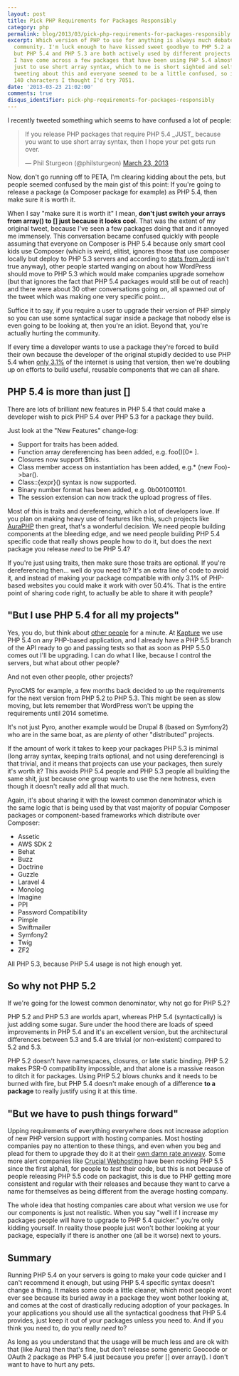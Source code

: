 ```yaml
---
layout: post
title: Pick PHP Requirements for Packages Responsibly
category: php
permalink: blog/2013/03/pick-php-requirements-for-packages-responsibly
excerpt: Which version of PHP to use for anything is always much debated in the PHP
  community. I'm luck enough to have kissed sweet goodbye to PHP 5.2 a while back,
  but PHP 5.4 and PHP 5.3 are both actively used by different projects and recently
  I have come across a few packages that have been using PHP 5.4 almost exclusively
  just to use short array syntax, which to me is short sighted and selfish. I tried
  tweeting about this and everyone seemed to be a little confused, so instead of
  140 characters I thought I'd try 7051.
date: '2013-03-23 21:02:00'
comments: true
disqus_identifier: pick-php-requirements-for-packages-responsibly
---
```


I recently tweeted something which seems to have confused a lot of people:

<blockquote class="twitter-tweet"><p>If you release PHP packages that require PHP 5.4 _JUST_ because you want to use short array syntax, then I hope your pet gets run over.</p>&mdash; Phil Sturgeon (@philsturgeon) <a href="https://twitter.com/philsturgeon/status/315475056203534338">March 23, 2013</a></blockquote>
<script async src="//platform.twitter.com/widgets.js" charset="utf-8"></script>

Now, don't go running off to PETA, I'm clearing kidding about the pets, but people seemed confused by the main gist of this point: If you're going to release a package (a Composer package for example) as PHP 5.4, then make sure it is worth it. 

When I say "make sure it is worth it" I mean, **don't just switch your arrays from array() to [] just because it looks cool**. That was the extent of my original tweet, because I've seen a few packages doing that and it annoyed me immensely. This conversation became confused quickly with people assuming that everyone on Composer is PHP 5.4 because only smart cool kids use Composer (which is weird, elitist, ignores those that use composer locally but deploy to PHP 5.3 servers and according to [stats from Jordi](https://twitter.com/seldaek/status/315805955050848256) isn't true anyway), other people started wanging on about how WordPress should move to PHP 5.3 which would make companies upgrade somehow (but that ignores the fact that PHP 5.4 packages would still be out of reach) and there were about 30 other conversations going on, all spawned out of the tweet which was making one very specific point...

Suffice it to say, if you require a user to upgrade their version of PHP simply so you can use some syntactical sugar inside a package that nobody else is even going to be looking at, then you're an idiot. Beyond that, you're actually hurting the community. 

If every time a developer wants to use a package they're forced to build their own because the developer of the original stupidly decided to use PHP 5.4 when [only 3.1%](http://w3techs.com/technologies/details/pl-php/5/all) of the internet is using that version, then we're doubling up on efforts to build useful, reusable components that we can all share.

## PHP 5.4 is more than just []

There are lots of brilliant new features in PHP 5.4 that could make a developer wish to pick PHP 5.4 over PHP 5.3 for a package they build.

Just look at the "New Features" change-log:

* Support for traits has been added.
* Function array dereferencing has been added, e.g. foo()[0* ].
* Closures now support $this.
* Class member access on instantiation has been added, e.g.*  (new Foo)->bar().
* Class::{expr}() syntax is now supported.
* Binary number format has been added, e.g. 0b001001101.
* The session extension can now track the upload progress of files.

Most of this is traits and dereferencing, which a lot of developers love. If you plan on making heavy use of features like this, such projects like  [AuraPHP](http://auraphp.github.com/) then great, that's a wonderful decision. We need people building components at the bleeding edge, and we need people building PHP 5.4 specific code that really shows people how to do it, but does the next package you release _need_ to be PHP 5.4?

If you're just using traits, then make sure those traits are optional. If you're dereferencing then… well do you need to? It's an extra line of code to avoid it, and instead of making your package compatible with only 3.1% of PHP-based websites you could make it work with over 50.4%. That is the entire point of sharing code right, to actually be able to share it with people?

## "But I use PHP 5.4 for all my projects"

Yes, you do, but think about [other people](/blog/2012/08/understanding-circumstance) for a minute. At [Kapture](http://kaptu.re) we use PHP 5.4 on any PHP-based application, and I already have a PHP 5.5 branch of the API ready to go and passing tests so that as soon as PHP 5.5.0 comes out I'll be upgrading. I can do what I like, because I control the servers, but what about other people?

And not even other people, other projects?

PyroCMS for example, a few months back decided to up the requirements for the next version from PHP 5.2 to PHP 5.3. This might be seen as slow moving, but lets remember that WordPress won't be upping the requirements until 2014 sometime.

It's not just Pyro, another example would be Drupal 8 (based on Symfony2) who are in the same boat, as are _plenty_ of other "distributed" projects. 

If the amount of work it takes to keep your packages PHP 5.3 is minimal (long array syntax, keeping traits optional, and not using dereferencing) is that trivial, and it means that projects can use your packages, then surely it's worth it? This avoids PHP 5.4 people and PHP 5.3 people all building the same shit, just because one group wants to use the new hotness, even though it doesn't really add all that much.

Again, it's about sharing it with the lowest common denominator which is the same logic that is being used by that vast majority of popular Composer packages or component-based frameworks which distribute over Composer:

* Assetic
* AWS SDK 2
* Behat
* Buzz
* Doctrine
* Guzzle
* Laravel 4
* Monolog
* Imagine
* PPI
* Password Compatibility
* Pimple
* Swiftmailer
* Symfony2
* Twig
* ZF2

All PHP 5.3, because PHP 5.4 usage is not high enough yet. 

## So why not PHP 5.2

If we're going for the lowest common denominator, why not go for PHP 5.2?

PHP 5.2 and PHP 5.3 are worlds apart, whereas PHP 5.4 (syntactically) is just adding some sugar. Sure under the hood there are loads of speed improvements in PHP 5.4 and it's an excellent version, but the architectural differences between 5.3 and 5.4 are trivial (or non-existent) compared to 5.2 and 5.3.

PHP 5.2 doesn't have namespaces, closures, or late static binding. PHP 5.2 makes PSR-0 compatibility impossible, and that alone is a massive reason to ditch it for packages. Using PHP 5.2 blows chunks and it needs to be burned with fire, but PHP 5.4 doesn't make enough of a difference **to a package** to really justify using it at this time.

## "But we have to push things forward"

Upping requirements of everything everywhere does not increase adoption of new PHP version support with hosting companies. Most hosting companies pay no attention to these things, and even when you beg and plead for them to upgrade they do it at their [own damn rate anyway](http://feedback.rackspace.com/forums/71021-product-feedback/suggestions/997049-php-5-3-support-in-cloud-sites). Some more alert companies like [Crucial Webhosting](http://www.crucialwebhost.com/) have been rocking PHP 5.5 since the first alpha1, for people to _test_ their code, but this is not because of people releasing PHP 5.5 code on packagist, this is due to PHP getting more consistent and regular with their releases and because they want to carve a name for themselves as being different from the average hosting company.

The whole idea that hosting companies care about what version we use for our components is just not realistic. When you say "well if I increase my packages people will have to upgrade to PHP 5.4 quicker." you're only kidding yourself. In reality those people just won't bother looking at your package, especially if there is another one (all be it worse) next to yours. 

## Summary

Running PHP 5.4 on your servers is going to make your code quicker and I can't recommend it enough, but using PHP 5.4 specific syntax doesn't change a thing. It makes some code a little cleaner, which most people wont ever see because its buried away in a package they wont bother looking at, and comes at the cost of drastically reducing adoption of your packages. In your applications you should use all the syntactical goodness that PHP 5.4 provides, just keep it out of your packages unless you need to. And if you think you need to, do you really *need* to?

As long as you understand that the usage will be much less and are ok with that (like Aura) then that's fine, but don't release some generic Geocode or OAuth 2 package as PHP 5.4 just because you prefer [] over array(). I don't want to have to hurt any pets.

